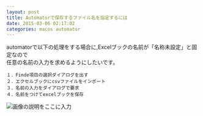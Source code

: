 ```yaml
---
layout: post
title: Automatorで保存するファイル名を指定するには
date: 2015-03-06 02:17:02
categories: macos automator
---
```

<p>automatorで以下の処理をする場合に,Excelブックの名前が「名称未設定」と固定なので<br>
任意の名前の入力を求めるようにしたいです。</p>

```
１．Finde項目の選択ダイアログを出す
２．エクセルブックにcsvファイルをインポート
３．名前の入力をダイアログで要求
４．名前をつけてexcelブックを保存
```

<p><img src="https://i.stack.imgur.com/t4r7Y.jpg" alt="画像の説明をここに入力"></p>
